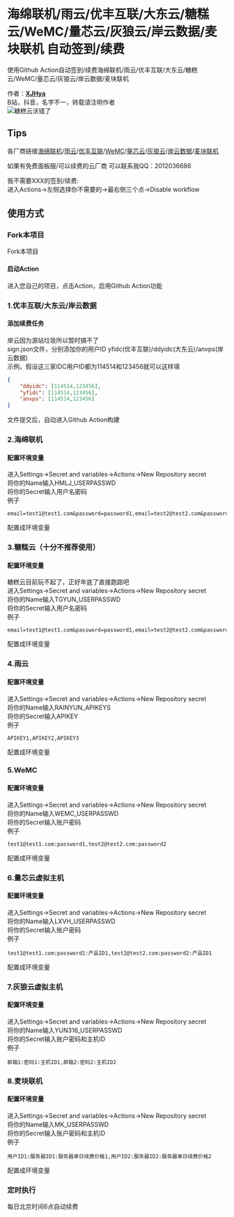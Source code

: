 # 海绵联机/雨云/优丰互联/大东云/糖糕云/WeMC/量芯云/灰狼云/岸云数据/麦块联机 自动签到/续费

使用Github Action自动签到/续费海绵联机/雨云/优丰互联/大东云/糖糕云/WeMC/量芯云/灰狼云/岸云数据/麦块联机<br>

作者：**[XJHya](https://github.com/xjh2009)**<br>
B站，抖音，名字不一，转载请注明作者<br>
![糖糕云沃错了](https://github.com/user-attachments/assets/056e82a1-b24c-4f9b-850e-6634355cd9f7)

## Tips

各厂商链接[海绵联机](https://www.yunmc.vip/)/[雨云](https://www.rainyun.com/)/[优丰互联](https://www.disxcloud.com/)/[WeMC](https://wemc.cc/)/[量芯云](https://idc.prolzy.com/)/[灰狼云](https://www.yun316.net/)/[岸云数据](https://www.anvps.cn/)/[麦块联机](https://minekuai.com/)

如果有免费面板服/可以续费的云厂商 可以联系我QQ：2012036686

我不需要XXX的签到/续费: <br>
进入Actions->左侧选择你不需要的->最右侧三个点->Disable workflow

## 使用方式

### Fork本项目
Fork本项目<br>
#### 启动Action
进入您自己的项目，点击Action，启用Github Action功能<br>

### 1.优丰互联/大东云/岸云数据


#### 添加续费任务
岸云因为源站垃圾所以暂时搞不了 <br>
sign.json文件，分别添加你的用户ID yfidc(优丰互联)/ddyidc(大东云)/anvps(岸云数据)<br>
示例，假设这三家IDC用户ID都为114514和123456就可以这样填
<br>
```json
{
    "ddyidc": [114514,123456],    
    "yfidc": [114514,123456],
    "anvps": [114514,123456]
}
```
文件提交后，自动进入Github Action构建

### 2.海绵联机

#### 配置环境变量
进入Settings->Secret and variables->Actions->New Repository secret<br>
将你的Name输入HMLJ_USERPASSWD<br>
将你的Secret输入用户名密码<br>
例子
```
email=test1@test1.com&password=password1,email=test2@test2.com&password=password2
```
配置成环境变量

### 3.糖糕云（十分不推荐使用）

#### 配置环境变量
糖糕云目前玩不起了，正好年底了直接跑路吧<br>
进入Settings->Secret and variables->Actions->New Repository secret <br>
将你的Name输入TGYUN_USERPASSWD<br>
将你的Secret输入用户名密码<br>
例子
```
email=test1@test1.com&password=password1,email=test2@test2.com&password=password2
```
配置成环境变量

### 4.雨云

#### 配置环境变量
进入Settings->Secret and variables->Actions->New Repository secret<br>
将你的Name输入RAINYUN_APIKEYS<br>
将你的Secret输入APIKEY<br>
例子
```
APIKEY1,APIKEY2,APIKEY3
```
配置成环境变量

### 5.WeMC

#### 配置环境变量
进入Settings->Secret and variables->Actions->New Repository secret<br>
将你的Name输入WEMC_USERPASSWD<br>
将你的Secret输入账户密码<br>
例子
```
test1@test1.com:password1,test2@test2.com:password2
```
配置成环境变量

### 6.量芯云虚拟主机

#### 配置环境变量
进入Settings->Secret and variables->Actions->New Repository secret<br>
将你的Name输入LXVH_USERPASSWD<br>
将你的Secret输入账户密码<br>
例子
```
test1@test1.com:password1:产品ID1,test2@test2.com:password2:产品ID1
```
配置成环境变量

### 7.灰狼云虚拟主机

#### 配置环境变量
进入Settings->Secret and variables->Actions->New Repository secret<br>
将你的Name输入YUN316_USERPASSWD<br>
将你的Secret输入账户密码和主机ID<br>
例子
```
邮箱1:密码1:主机ID1,邮箱2:密码2:主机ID2
```
### 8.麦块联机

#### 配置环境变量
进入Settings->Secret and variables->Actions->New Repository secret<br>
将你的Name输入MK_USERPASSWD<br>
将你的Secret输入账户密码和主机ID<br>
例子
```
用户ID1:服务器ID1:服务器单日续费价格1,用户ID2:服务器ID2:服务器单日续费价格2
```
配置成环境变量



### 定时执行
每日北京时间6点自动续费<br>
